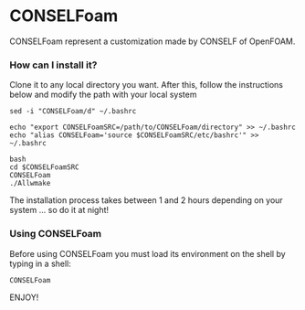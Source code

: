# CONSELFoam #

CONSELFoam represent a customization made by CONSELF of OpenFOAM.

### How can I install it? ###

Clone it to any local directory you want. After this, follow the instructions below and modify the path with your local system

```
sed -i "CONSELFoam/d" ~/.bashrc

echo "export CONSELFoamSRC=/path/to/CONSELFoam/directory" >> ~/.bashrc
echo "alias CONSELFoam='source $CONSELFoamSRC/etc/bashrc'" >> ~/.bashrc

bash
cd $CONSELFoamSRC
CONSELFoam
./Allwmake

```

The installation process takes between 1 and 2 hours depending on your system ... so do it at night!

### Using CONSELFoam ###

Before using CONSELFoam you must load its environment on the shell by typing in a shell:

```
CONSELFoam

```

ENJOY!